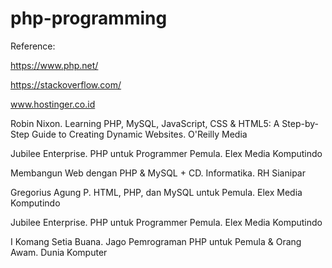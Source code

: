 # php-programming

Reference: 

https://www.php.net/

https://stackoverflow.com/

www.hostinger.co.id

Robin Nixon. Learning PHP, MySQL, JavaScript, CSS & HTML5: A Step-by-Step Guide to Creating Dynamic Websites. O'Reilly Media

Jubilee Enterprise. PHP untuk Programmer Pemula. Elex Media Komputindo

Membangun Web dengan PHP & MySQL + CD. 	Informatika. RH Sianipar

Gregorius Agung P. HTML, PHP, dan MySQL untuk Pemula. Elex Media Komputindo

Jubilee Enterprise. PHP untuk Programmer Pemula. Elex Media Komputindo

I Komang Setia Buana. Jago Pemrograman PHP untuk Pemula & Orang Awam. Dunia Komputer
